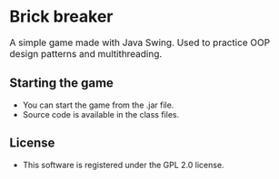 # Brick breaker

<p style="font-size:16px;">A simple game made with Java Swing. Used to practice OOP design patterns and multithreading.</p>

## Starting the game 
- You can start the game from the .jar file. 
- Source code is available in the class files.

## License 
- This software is registered under the GPL 2.0 license.
